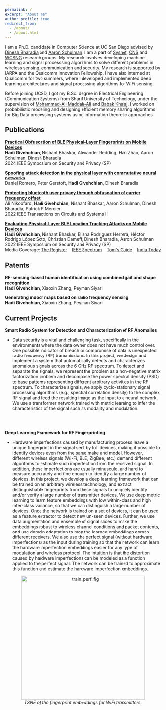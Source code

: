 ```yaml
---
permalink: /
excerpt: "About me"
author_profile: true
redirect_from: 
  - /about/
  - /about.html
---
```


I am a Ph.D. candidate in Computer Science at UC San Diego advised by [Dinesh Bharadia](https://www.google.com/url?q=http%3A%2F%2Fweb.eng.ucsd.edu%2F~dineshb%2F&sa=D) and [Aaron Schulman](https://www.google.com/url?q=http%3A%2F%2Fcseweb.ucsd.edu%2F~schulman%2F&sa=D). I am a part of [Sysnet](https://www.google.com/url?q=http%3A%2F%2Fwww.sysnet.ucsd.edu%2Fsysnet%2F&sa=D), [CNS](https://www.google.com/url?q=https%3A%2F%2Fcns.ucsd.edu&sa=D) and [WCSNG](https://www.google.com/url?q=http%3A%2F%2Fwcsng.ucsd.edu%2Findex.html&sa=D) research groups. My research involves developing machine learning and signal processsing algorithms to solve different problems in wireless sensing, communication and security. My research is supported by IARPA and the Qualcomm Innovation Fellowship. I have also interned at Qualcomm for two summers, where I developed and implemented deep learning architectures and signal processing algorithms for WiFi sensing.
<br>

Before joining UCSD, I got my B.Sc. degree in Electrical Engineering (Communication Systems) from Sharif University of Technology, under the supervision of [Mohammad-Ali Maddah-Ali](https://scholar.google.com/citations?user=CFIJZwoAAAAJ&hl=en) and [Babak Khalaj](https://www.google.com/url?q=http%3A%2F%2Fsharif.edu%2F~khalaj%2F&sa=D). I worked on probabilistic modeling and designing efficient memory sharing algorithms for Big Data processing systems using information theoretic approaches.

## Publications

[**Practical Obfuscation of BLE Physical-Layer Fingerprints on Mobile Devices**](http://HadiGivehchian.github.io/files/oakland24_phyobfuscation.pdf) <br>
**Hadi Givehchian**, Nishant Bhaskar, Alexander Redding, Han Zhao, Aaron Schulman, Dinesh Bharadia <br>
2024 IEEE Symposium on Security and Privacy (SP)

[**Spoofing attack detection in the physical layer with commutative neural networks**](https://arxiv.org/pdf/2211.04269.pdf) <br>
Daniel Romero, Peter Gerstoft, **Hadi Givehchian**, Dinesh Bharadia

[**Protecting bluetooth user privacy through obfuscation of carrier frequency offset**](https://ieeexplore.ieee.org/abstract/document/9926141) <br>
Ali Nikoofard, **Hadi Givehchian**, Nishant Bhaskar, Aaron Schulman, Dinesh Bharadia, Patrick P Mercier <br>
2022 IEEE Transactions on Circuits and Systems II

[**Evaluating Physical-Layer BLE Location Tracking Attacks on Mobile Devices**](https://ieeexplore.ieee.org/abstract/document/9833758) <br>
**Hadi Givehchian**, Nishant Bhaskar, Eliana Rodriguez Herrera, Héctor Rodrigo López Soto, Christian Dameff, Dinesh Bharadia, Aaron Schulman <br>
2022 IEEE Symposium on Security and Privacy (SP) <br>
Media Coverage: [The Register](https://www.theregister.com/2021/10/22/bluetooth_tracking_device/) 
&nbsp;&nbsp;
[IEEE Spectrum](https://spectrum.ieee.org/bluetooth-security)
&nbsp;&nbsp;
[Tom's Guide](https://www.tomsguide.com/news/bluetooth-device-tracking)
&nbsp;&nbsp;
[India Today](https://www.indiatoday.in/technology/news/story/bluetooth-on-phone-can-reveal-the-location-of-a-user-a-new-study-finds-1874760-2021-11-09)


## Patents
**RF-sensing-based human identification using combined gait and shape recognition** <br>
**Hadi Givehchian**, Xiaoxin Zhang, Peyman Siyari

**Generating indoor maps based on radio frequency sensing** <br>
**Hadi Givehchian**, Xiaoxin Zhang, Peyman Siyari

## Current Projects

**Smart Radio System for Detection and Characterization of RF Anomalies**
* Data security is a vital and challenging task, specifically in the environments where the data owner does not have much control over. One possible indicator of breach or compromise of data is unexpected radio frequency (RF) transmissions. In this project, we design and implement a system that automatically detects and characterizes anomalous signals across the 6 GHz RF spectrum. To detect and separate the signals, we represent the problem as a non-negative matrix factorization problem and decompose the power spectral density (PSD) to base patterns representing different arbitrary activities in the RF spectrum. To characterize signals, we apply cyclo-stationary signal processing algorithms (e.g., spectral correlation density) to the complex RF signal and feed the resulting image as the input to a neural network. We use a transformer network trained with metric learning to infer the characteristics of the signal such as modality and modulation.

<br><br>

**Deep Learning Framework for RF Fingerprinting**
* Hardware imperfections caused by manufacturing process leave a unique fingerprint in the signal sent by IoT devices, making it possible to identify devices even from the same make and model. However, different wireless signals (Wi-Fi, BLE, ZigBee, etc.) demand different algorithms to estimate such imperfection from the received signal. In addition, these imperfections are usually minuscule, and hard to measure accurately and fine enough to identify a large number of devices. In this project, we develop a deep learning framework that can be trained on an arbitrary wireless technology, and extract distinguishable fingerprints from these signals to uniquely identify and/or verify a large number of transmitter devices. We use deep metric learning to learn feature embeddings with low within-class and high inter-class variance, so that we can distinguish a large number of devices. Once the network is trained on a set of devices, it can be used as a feature extractor to detect new un-seen devices. Further, we use data augmentation and ensemble of signal slices to make the embeddings robust to wireless channel conditions and packet contents, and use domain adaptation to map the learned embeddings across different receivers. We also use the perfect signal (without hardware imperfections) as the input during training so that the network can learn the hardware imperfection embeddings easier for any type of modulation and wireless protocol. The intuition is that the distortion caused by hardware imperfections  can be modeled as a function applied to the perfect signal. The network can be trained to approximate this function and estimate the hardware imperfection embeddings.

<p align="center">
 <img src="http://HadiGivehchian.github.io/images/test_tsne.jpg" alt="train_perf_fig" width="400"/>
    <br>
    <em>TSNE of the fingerprint embeddings for WiFi transmitters.</em>
</p>


<!---
## News

* July 2023: [IEEE S&P (Oakland) 2024 paper](http://HadiGivehchian.github.io/files/oakland24_phyobfuscation.pdf) accepted on Practical Obfuscation of BLE Physical-Layer Fingerprints on Mobile Devices.
* March 2023: Our team successfully passed phase 1 of [SCISRS](https://www.iarpa.gov/research-programs/scisrs) program. This was a year-long effort to build an end-to-end system to automatically detect and characterize RF anomalies in complex RF environments using machine learning and signal processing.
* Oct 2022: [TCAS-II paper](https://ieeexplore.ieee.org/abstract/document/9926141) accepted on Protecting bluetooth user privacy through obfuscation of carrier frequency offset.
* July 2021: [IEEE S&P (Oakland) 2022 paper](https://ieeexplore.ieee.org/abstract/document/9833758) accepted on Evaluating physical-layer ble location tracking attacks on mobile devices.
* June 2021: I am returning to Qualcomm for summer internship. I will work on human gait and shape recognition using Wi-Fi RF sensing and deep learning.
* May 2021: I received my master's degree.
* June 2020: I am joining Qualcomm for summer internship. I will work on indoor map generation using Wi-Fi RF sensing and deep learning.
* May 2019: We won the [Qualcomm Innovation Fellowship 2019](https://www.qualcomm.com/research/university-relations/innovation-fellowship/winners).
-->

